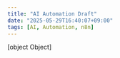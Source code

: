 ```yaml
---
title: "AI Automation Draft"
date: "2025-05-29T16:40:07+09:00"
tags: [AI, Automation, n8n]
---
```


[object Object]
